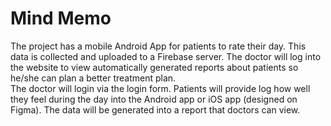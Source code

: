 # Mind Memo
The project has a mobile Android App for patients to rate their day. This data is collected and uploaded to a Firebase server. The doctor will log into the website to view automatically generated reports about patients so he/she can plan a better treatment plan.  
The doctor will login via the login form. Patients will provide log how well they feel during the day into the Android app or iOS app (designed on Figma). The data will be generated into a report that doctors can view.
